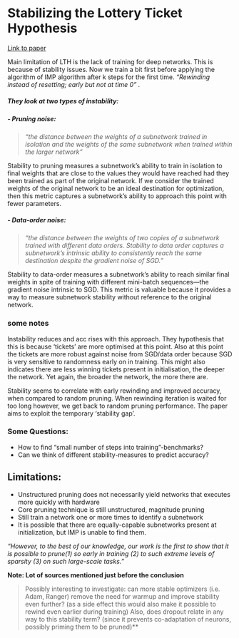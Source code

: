 # Stabilizing the Lottery Ticket Hypothesis
[Link to paper](https://arxiv.org/abs/1903.01611)


Main limitation of LTH is the lack of training for deep networks. This is because of stability issues. Now we train a bit first before applying the algorithm of IMP algorithm after k steps for the first time. *“Rewinding instead of resetting; early but not at time 0” .*

##### They look at two types of instability:


##### - Pruning noise:
> *“the distance between the weights of a subnetwork trained in isolation and the weights of the same subnetwork when trained within the larger network”*

Stability to pruning measures a subnetwork’s ability to train in isolation to final weights that are close to the values they would have reached had they been trained as part of the original network. If we consider the trained weights of the original network to be an ideal destination for optimization, then this metric captures a subnetwork’s ability to approach this point with fewer parameters. 

##### - Data-order noise:
> *“the distance between the weights of two copies of a subnetwork trained with different data orders. Stability to data order captures a subnetwork’s intrinsic ability to consistently reach the same destination despite the gradient noise of SGD.”*

Stability to data-order measures a subnetwork’s ability to reach similar final weights in spite of training with different mini-batch sequences—the gradient noise intrinsic to SGD. This metric is valuable because it provides a way to measure subnetwork stability without reference to the original network.

### some notes

Instability reduces and acc rises with this approach. They hypothesis that this is because ‘tickets’ are more optimised at this point. Also at this point the tickets are more robust against noise from SGD/data order because SGD is very sensitive to randomness early on in training. This might also indicates there are less winning tickets present in initialisation, the deeper the network. Yet again, the broader the network, the more there are.  

Stability seems to correlate with early rewinding and improved accuracy, when compared to random pruning. When rewinding iteration is waited for too long however, we get back to random pruning performance. The paper aims to exploit the temporary ‘stability gap’. 

### Some Questions:


- How to find “small number of steps into training”-benchmarks?
- Can we think of different stability-measures to predict accuracy?


## Limitations:

- Unstructured pruning does not necessarily yield networks that executes more quickly with hardware
- Core pruning technique is still unstructured, magnitude pruning
- Still train a network one or more times to identify a subnetwork
- It is possible that there are equally-capable subnetworks present at initialization, but IMP is unable to find them.


*“However, to the best of our knowledge, our work is the first to show that it is possible to prune(1) so early in training (2) to such extreme levels of sparsity (3) on such large-scale tasks.”*


**Note: Lot of sources mentioned just before the conclusion**

> Possibly interesting to investigate: can more stable optimizers (i.e. Adam, Ranger) remove the need for warmup and improve stability even further? (as a side effect this would also make it possible to rewind even earlier during training) Also, does dropout relate in any way to this stability term? (since it prevents co-adaptation of neurons, possibly priming them to be pruned)**
